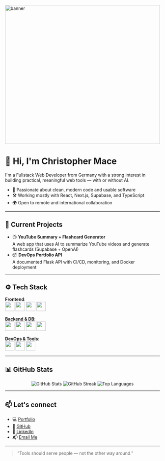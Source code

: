 <img align="center" alt="banner" width="100%" height="450px" src="https://github.com/ChrisM922/ChrisM922/blob/e7257615099264f2452dd48ca28cf97428577950/GithubProfileBanner.gif" />

# 👋 Hi, I'm Christopher Mace

I'm a Fullstack Web Developer from Germany with a strong interest in building practical, meaningful web tools — with or without AI.

- 🧠 Passionate about clean, modern code and usable software
- 🛠️ Working mostly with React, Next.js, Supabase, and TypeScript
- 🌍 Open to remote and international collaboration

---

## 🔭 Current Projects

- 📺 **YouTube Summary + Flashcard Generator**  
  A web app that uses AI to summarize YouTube videos and generate flashcards (Supabase + OpenAI)
- 📦 **DevOps Portfolio API**  
  A documented Flask API with CI/CD, monitoring, and Docker deployment

---

## ⚙️ Tech Stack

**Frontend**:  
<img src="https://cdn.jsdelivr.net/gh/devicons/devicon/icons/react/react-original.svg" width="30"/> 
<img src="https://cdn.jsdelivr.net/gh/devicons/devicon/icons/nextjs/nextjs-original.svg" width="30"/> 
<img src="https://cdn.jsdelivr.net/gh/devicons/devicon/icons/typescript/typescript-original.svg" width="30"/> 
<img src="https://cdn.jsdelivr.net/gh/devicons/devicon/icons/tailwindcss/tailwindcss-plain.svg" width="30"/>  

**Backend & DB**:  
<img src="https://cdn.jsdelivr.net/gh/devicons/devicon/icons/nodejs/nodejs-original.svg" width="30"/> 
<img src="https://cdn.jsdelivr.net/gh/devicons/devicon/icons/flask/flask-original.svg" width="30"/> 
<img src="https://cdn.jsdelivr.net/gh/devicons/devicon/icons/postgresql/postgresql-original.svg" width="30"/> 
<img src="https://cdn.jsdelivr.net/gh/devicons/devicon/icons/mongodb/mongodb-original.svg" width="30"/>

**DevOps & Tools**:  
<img src="https://cdn.jsdelivr.net/gh/devicons/devicon/icons/docker/docker-original.svg" width="30"/> 
<img src="https://cdn.jsdelivr.net/gh/devicons/devicon/icons/github/github-original.svg" width="30"/> 
<img src="https://cdn.jsdelivr.net/gh/devicons/devicon/icons/vscode/vscode-original.svg" width="30"/> 

---

## 📊 GitHub Stats

<p align="center">
  <img src="https://github-readme-stats.vercel.app/api?username=ChrisM922&show_icons=true&theme=algolia&border_radius=10" alt="GitHub Stats" />
  <img src="https://streak-stats.demolab.com?user=ChrisM922&theme=algolia&border_radius=10" alt="GitHub Streak" />
  <img src="https://github-readme-stats.vercel.app/api/top-langs/?username=ChrisM922&layout=compact&theme=algolia&border_radius=10" alt="Top Languages" />
</p>

---

## 📫 Let's connect

- 💻 [Portfolio](https://christopher-mace.com)
- 🐙 [GitHub](https://github.com/ChrisM922)
- 💼 [LinkedIn](https://linkedin.com/in/christopher-mace-99376024a)
- 📬 [Email Me](mailto:contact@christopher-mace.com)

---

> “Tools should serve people — not the other way around.”

